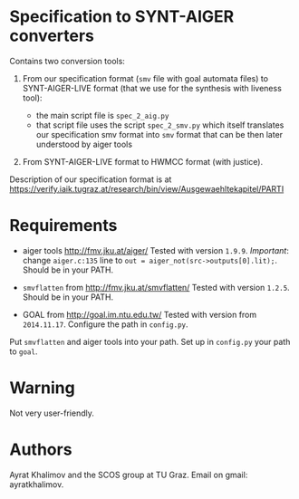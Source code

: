 # Specification to SYNT-AIGER converters

Contains two conversion tools:

1. From our specification format (`smv` file with goal automata files) to SYNT-AIGER-LIVE format (that we use for the synthesis with liveness tool): 
    - the main script file is `spec_2_aig.py`
    - that script file uses the script `spec_2_smv.py` which itself translates our specification smv format into `smv` format that can be then later understood by aiger tools

2. From SYNT-AIGER-LIVE format to HWMCC format (with justice).

Description of our specification format is at https://verify.iaik.tugraz.at/research/bin/view/Ausgewaehltekapitel/PARTI


# Requirements

- aiger tools http://fmv.jku.at/aiger/
  Tested with version `1.9.9`.
  _Important_: change `aiger.c:135` line to `out = aiger_not(src->outputs[0].lit);`.
  Should be in your PATH.

- `smvflatten` from http://fmv.jku.at/smvflatten/
  Tested with version `1.2.5`.
  Should be in your PATH.

- GOAL from http://goal.im.ntu.edu.tw/
  Tested with version from `2014.11.17`.
  Configure the path in `config.py`.


Put `smvflatten` and aiger tools into your path. Set up in `config.py` your path to `goal`.


# Warning
Not very user-friendly.


# Authors
Ayrat Khalimov and the SCOS group at TU Graz.
Email on gmail: ayratkhalimov.
